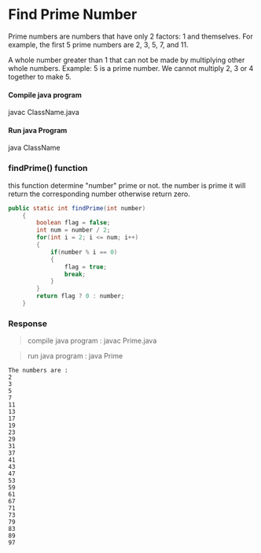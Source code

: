 # Find Prime Number


Prime numbers are numbers that have only 2 factors: 1 and themselves. For example, the first 5 prime numbers are 2, 3, 5, 7, and 11.

A whole number greater than 1 that can not be made by multiplying other whole numbers. Example: 5 is a prime number. We cannot multiply 2, 3 or 4 together to make 5.


#### Compile java program

javac ClassName.java


#### Run java Program

java ClassName

### findPrime() function


this function determine "number" prime or not. the number is prime it will return the corresponding number otherwise return zero.
```java
public static int findPrime(int number)
    {
        boolean flag = false;
        int num = number / 2;
        for(int i = 2; i <= num; i++)
        {
            if(number % i == 0)
            {
                flag = true;
                break;
            }
        }
        return flag ? 0 : number;
    }
```

### Response

>compile java program : javac Prime.java

>run java program : java Prime

```
The numbers are :
2
3
5
7
11
13
17
19
23
29
31
37
41
43
47
53
59
61
67
71
73
79
83
89
97
```



